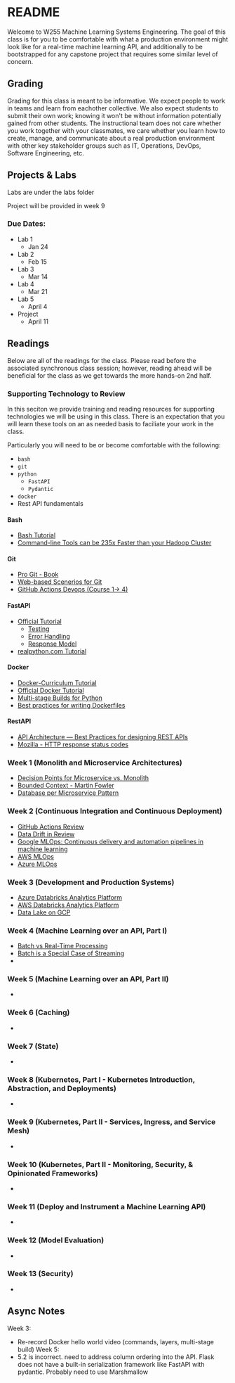 # README

Welcome to W255 Machine Learning Systems Engineering. The goal of this class is for you to be comfortable with what a production environment might look like for a real-time machine learning API, and additionally to be bootstrapped for any capstone project that requires some similar level of concern.

## Grading

Grading for this class is meant to be informative. We expect people to work in teams and learn from eachother collective. We also expect students to submit their own work; knowing it won't be without information potentially gained from other students. The instructional team does not care whether you work together with your classmates, we care whether you learn how to create, manage, and communicate about a real production environment with other key stakeholder groups such as IT, Operations, DevOps, Software Engineering, etc.

## Projects & Labs

Labs are under the labs folder

Project will be provided in week 9

### Due Dates:

- Lab 1
  - Jan 24
- Lab 2
  - Feb 15
- Lab 3
  - Mar 14
- Lab 4
  - Mar 21
- Lab 5
  - April 4
- Project
  - April 11

## Readings

Below are all of the readings for the class. Please read before the associated synchronous class session; however, reading ahead will be beneficial for the class as we get towards the more hands-on 2nd half.

### Supporting Technology to Review

In this seciton we provide training and reading resources for supporting technologies we will be using in this class. There is an expectation that you will learn these tools on an as needed basis to faciliate your work in the class.

Particularly you will need to be or become comfortable with the following:

- `bash`
- `git`
- `python`
  - `FastAPI`
  - `Pydantic`
- `docker`
- Rest API fundamentals

#### Bash

- [Bash Tutorial](https://www.codecademy.com/learn/learn-the-command-line)
- [Command-line Tools can be 235x Faster than your Hadoop Cluster](https://adamdrake.com/command-line-tools-can-be-235x-faster-than-your-hadoop-cluster.html)

#### Git

- [Pro Git - Book](https://git-scm.com/book/en/v2)
- [Web-based Scenerios for Git](https://www.katacoda.com/courses/git)
- [GitHub Actions Devops (Course 1-> 4)](https://lab.github.com/githubtraining/devops-with-github-actions)

#### FastAPI

- [Official Tutorial](https://fastapi.tiangolo.com/tutorial/)
  - [Testing](https://fastapi.tiangolo.com/tutorial/testing/)
  - [Error Handling](https://fastapi.tiangolo.com/tutorial/handling-errors/)
  - [Response Model](https://fastapi.tiangolo.com/tutorial/response-model/)
- [realpython.com Tutorial](https://realpython.com/fastapi-python-web-apis/)

#### Docker

- [Docker-Curriculum Tutorial](https://docker-curriculum.com/)
- [Official Docker Tutorial](https://docs.docker.com/get-started/)
- [Multi-stage Builds for Python](https://gabnotes.org/lighten-your-python-image-docker-multi-stage-builds/)
- [Best practices for writing Dockerfiles](https://docs.docker.com/develop/develop-images/dockerfile_best-practices/)

#### RestAPI

- [API Architecture — Best Practices for designing REST APIs](https://link.medium.com/daB4HtnUEmb)
- [Mozilla - HTTP response status codes](https://developer.mozilla.org/en-US/docs/Web/HTTP/Status)

### Week 1 (Monolith and Microservice Architectures)

- [Decision Points for Microservice vs. Monolith](https://microservices.io/articles/applying.html)
- [Bounded Context - Martin Fowler](https://martinfowler.com/bliki/BoundedContext.html)
- [Database per Microservice Pattern](https://microservices.io/patterns/data/database-per-service.html)

### Week 2 (Continuous Integration and Continuous Deployment)

- [GitHub Actions Review](https://docs.github.com/en/actions/learn-github-actions/understanding-github-actions)
- [Data Drift in Review](https://evidentlyai.com/blog/ml-monitoring-data-drift-how-to-handle)
- [Google MLOps: Continuous delivery and automation pipelines in machine learning](https://cloud.google.com/architecture/mlops-continuous-delivery-and-automation-pipelines-in-machine-learning)
- [AWS MLOps](https://docs.aws.amazon.com/solutions/latest/aws-mlops-framework/architecture-overview.html)
- [Azure MLOps](https://docs.microsoft.com/en-us/azure/architecture/reference-architectures/ai/mlops-python)

### Week 3 (Development and Production Systems)

- [Azure Databricks Analytics Platform](https://docs.microsoft.com/en-us/azure/architecture/solution-ideas/articles/azure-databricks-modern-analytics-architecture)
- [AWS Databricks Analytics Platform](https://databricks.com/blog/2020/06/12/enterprise-cloud-service-public-preview-on-aws.html)
- [Data Lake on GCP](https://cloud.google.com/architecture/build-a-data-lake-on-gcp)

### Week 4 (Machine Learning over an API, Part I)

- [Batch vs Real-Time Processing](https://www.confluent.io/learn/batch-vs-real-time-data-processing/)
- [Batch is a Special Case of Streaming](https://www.ververica.com/blog/batch-is-a-special-case-of-streaming)
- []()

### Week 5 (Machine Learning over an API, Part II)

- []()

### Week 6 (Caching)

- []()

### Week 7 (State)

- []()

### Week 8 (Kubernetes, Part I - Kubernetes Introduction, Abstraction, and Deployments)

- []()

### Week 9 (Kubernetes, Part II - Services, Ingress, and Service Mesh)

- []()

### Week 10 (Kubernetes, Part II - Monitoring, Security, & Opinionated Frameworks)

- []()

### Week 11 (Deploy and Instrument a Machine Learning API)

- []()

### Week 12 (Model Evaluation)

- []()

### Week 13 (Security)

- []()


## Async Notes

Week 3:
  - Re-record Docker hello world video (commands, layers, multi-stage build)
Week 5:
  - 5.2 is incorrect. need to address column ordering into the API. Flask does not have a built-in serialization framework like FastAPI with pydantic. Probably need to use Marshmallow
